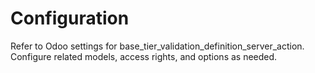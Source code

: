 # Configuration

Refer to Odoo settings for base_tier_validation_definition_server_action. Configure related models, access rights, and options as needed.
